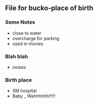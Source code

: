 ## File for bucko-place of birth

### Some Notes
  - close to water
  - overcharge for parking
  - used in movies
### Blah blah
  - noises
### Birth place
  - SM hospital
  - Baby
  _ Wahhhhhh!!!!!
### 
